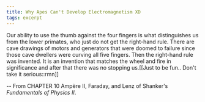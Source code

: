 ```yaml
---
title: Why Apes Can't Develop Electromagnetism XD
tags: excerpt
---
```



Our ability to use the thumb against the four fingers is what distinguishes us
from the lower primates, who just do not get the right-hand rule. There are
cave drawings of motors and generators that were doomed to failure since
those cave dwellers were curving all five fingers. Then the right-hand rule
was invented. It is an invention that matches the wheel and fire in significance
and after that there was no stopping us.[[Just to be fun.. Don't take it serious::rmn]] 

-- From CHAPTER 10 Ampère II, Faraday, and Lenz of Shanker's *Fundamentals of Physics II*.

